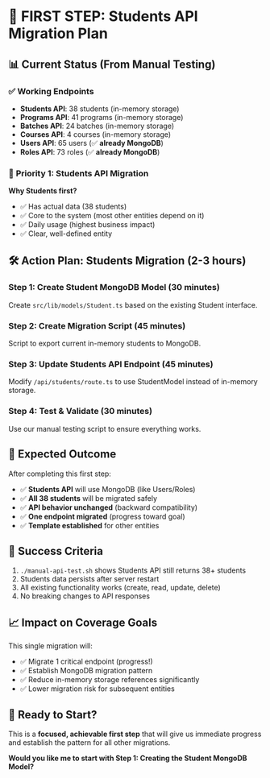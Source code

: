 # 🚀 FIRST STEP: Students API Migration Plan

## 📊 Current Status (From Manual Testing)

### ✅ **Working Endpoints**
- **Students API**: 38 students (in-memory storage)
- **Programs API**: 41 programs (in-memory storage)  
- **Batches API**: 24 batches (in-memory storage)
- **Courses API**: 4 courses (in-memory storage)
- **Users API**: 65 users (✅ **already MongoDB**)
- **Roles API**: 73 roles (✅ **already MongoDB**)

### 🎯 **Priority 1: Students API Migration**
**Why Students first?**
- ✅ Has actual data (38 students)
- ✅ Core to the system (most other entities depend on it)
- ✅ Daily usage (highest business impact)
- ✅ Clear, well-defined entity

## 🛠️ **Action Plan: Students Migration (2-3 hours)**

### **Step 1: Create Student MongoDB Model (30 minutes)**
Create `src/lib/models/Student.ts` based on the existing Student interface.

### **Step 2: Create Migration Script (45 minutes)**
Script to export current in-memory students to MongoDB.

### **Step 3: Update Students API Endpoint (45 minutes)**
Modify `/api/students/route.ts` to use StudentModel instead of in-memory storage.

### **Step 4: Test & Validate (30 minutes)**
Use our manual testing script to ensure everything works.

## 🎯 **Expected Outcome**

After completing this first step:
- ✅ **Students API** will use MongoDB (like Users/Roles)
- ✅ **All 38 students** will be migrated safely
- ✅ **API behavior unchanged** (backward compatibility)
- ✅ **One endpoint migrated** (progress toward goal)
- ✅ **Template established** for other entities

## 🚦 **Success Criteria**

1. `./manual-api-test.sh` shows Students API still returns 38+ students
2. Students data persists after server restart
3. All existing functionality works (create, read, update, delete)
4. No breaking changes to API responses

## 📈 **Impact on Coverage Goals**

This single migration will:
- ✅ Migrate 1 critical endpoint (progress!)
- ✅ Establish MongoDB migration pattern
- ✅ Reduce in-memory storage references significantly
- ✅ Lower migration risk for subsequent entities

## 🚀 **Ready to Start?**

This is a **focused, achievable first step** that will give us immediate progress and establish the pattern for all other migrations.

**Would you like me to start with Step 1: Creating the Student MongoDB Model?**
